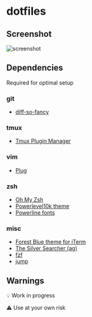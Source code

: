 # dotfiles

## Screenshot
![screenshot](https://github.com/spiralnegative/dotfiles/raw/master/screenshot.png)


## Dependencies
Required for optimal setup

### git
* [diff-so-fancy](https://github.com/so-fancy/diff-so-fancy)

### tmux
* [Tmux Plugin Manager](https://github.com/tmux-plugins/tpm)

### vim
* [Plug](https://github.com/junegunn/vim-plug)

### zsh
* [Oh My Zsh](https://github.com/ohmyzsh/ohmyzsh)
* [Powerlevel10k theme](https://github.com/romkatv/powerlevel10k)
* [Powerline fonts](https://github.com/powerline/fonts)

### misc
* [Forest Blue theme for iTerm](https://github.com/olkinn/forest-blue-iTerm)
* [The Silver Searcher (ag)](https://github.com/ggreer/the_silver_searcher)
* [fzf](https://github.com/junegunn/fzf)
* [jump](https://github.com/gsamokovarov/jump)


## Warnings
💡 Work in progress

⚠️  Use at your own risk
